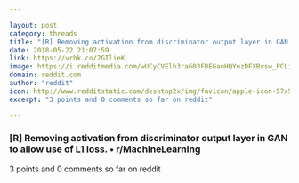 ```yaml
---

layout: post
category: threads
title: "[R] Removing activation from discriminator output layer in GAN to allow use of L1 loss."
date: 2018-05-22 21:07:59
link: https://vrhk.co/2GIlieK
image: https://i.redditmedia.com/wUCyCVElb3ra603FBEGanHQYuzDFXBrsw_PCLizeodM.jpg?w=320&s=5dfb59f6af6fd51b26b1ef09c1ca2bca
domain: reddit.com
author: "reddit"
icon: http://www.redditstatic.com/desktop2x/img/favicon/apple-icon-57x57.png
excerpt: "3 points and 0 comments so far on reddit"

---
```


### [R] Removing activation from discriminator output layer in GAN to allow use of L1 loss. • r/MachineLearning

3 points and 0 comments so far on reddit